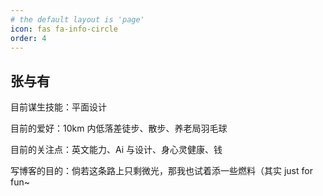 ```yaml
---
# the default layout is 'page'
icon: fas fa-info-circle
order: 4
---
```

## 张与有

目前谋生技能：平面设计

目前的爱好：10km 内低落差徒步、散步、养老局羽毛球

目前的关注点：英文能力、Ai 与设计、身心灵健康、钱

写博客的目的：倘若这条路上只剩微光，那我也试着添一些燃料（其实 just for fun~
